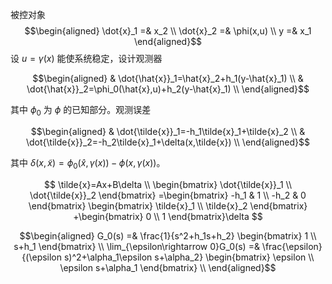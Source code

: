被控对象
$$\begin{aligned}
\dot{x}_1 =& x_2 \\
\dot{x}_2 =& \phi(x,u) \\
y =& x_1
\end{aligned}$$
设 $u=\gamma(x)$ 能使系统稳定，设计观测器

$$\begin{aligned}
& \dot{\hat{x}}_1=\hat{x}_2+h_1(y-\hat{x}_1) \\
& \dot{\hat{x}}_2=\phi_0(\hat{x},u)+h_2(y-\hat{x}_1) \\
\end{aligned}$$

其中 $\phi_0$ 为 $\phi$ 的已知部分。观测误差

$$\begin{aligned}
& \dot{\tilde{x}}_1=-h_1\tilde{x}_1+\tilde{x}_2 \\
& \dot{\tilde{x}}_2=-h_2\tilde{x}_1+\delta(x,\tilde{x}) \\
\end{aligned}$$

其中 $\delta(x,\tilde{x})=\phi_0(\hat{x},\gamma(x))-\phi(x,\gamma(x))$。

$$
\tilde{x}=Ax+B\delta \\
\begin{bmatrix}
\dot{\tilde{x}}_1 \\ \dot{\tilde{x}}_2
\end{bmatrix}
=\begin{bmatrix}
-h_1 & 1 \\ -h_2 & 0
\end{bmatrix}
\begin{bmatrix}
\tilde{x}_1 \\ \tilde{x}_2
\end{bmatrix}
+\begin{bmatrix}
0 \\ 1
\end{bmatrix}\delta
$$

$$\begin{aligned}
G_0(s) =& \frac{1}{s^2+h_1s+h_2}
\begin{bmatrix} 1 \\ s+h_1 \end{bmatrix} \\
\lim_{\epsilon\rightarrow 0}G_0(s)
=& \frac{\epsilon}{(\epsilon s)^2+\alpha_1\epsilon s+\alpha_2}
\begin{bmatrix} \epsilon \\ \epsilon s+\alpha_1 \end{bmatrix} \\
\end{aligned}$$
